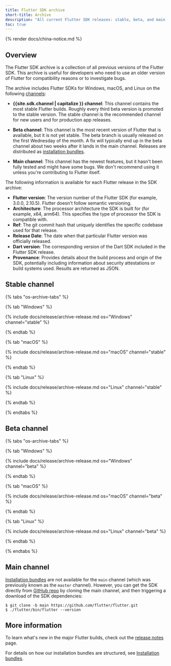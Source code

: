 ```yaml
---
title: Flutter SDK archive
short-title: Archive
description: "All current Flutter SDK releases: stable, beta, and main."
toc: true
---
```


{% render docs/china-notice.md %}

## Overview

The Flutter SDK archive is a collection of all previous versions of the
Flutter SDK. This archive is useful for developers who need to use an older
version of Flutter for compatibility reasons or to investigate bugs.

The archive includes Flutter SDKs for Windows, macOS, and Linux on the
following [channels][]:

*   **{{site.sdk.channel | capitalize }} channel**: This channel contains the
    most stable Flutter builds. Roughly every third beta version is promoted
    to the stable version. The stable channel is the recommended channel for
    new users and for production app releases.

*   **Beta channel**: This channel is the most recent version of Flutter that is
    available, but it is not yet stable. The beta branch is usually released
    on the first Wednesday of the month. A fix will typically end up in the
    beta channel about two weeks after it lands in the main channel. 
    Releases are distributed as [installation bundles][].

*   **Main channel**: This channel has the newest features, but it hasn't been fully
    tested and might have some bugs. We don't recommend using it unless you're
    contributing to Flutter itself.

The following information is available for each Flutter release in the
SDK archive:

*   **Flutter version**: The version number of the Flutter SDK
    (for example, 3.0.0, 2.10.5). Flutter doesn't follow semantic versioning.
*   **Architecture**: The processor architecture the SDK is built for
    (for example, x64, arm64). This specifies the type of processor the SDK is
    compatible with.
*   **Ref**: The git commit hash that uniquely identifies the specific codebase
    used for that release.
*   **Release Date**: The date when that particular Flutter version was
    officially released.
*   **Dart version**: The corresponding version of the Dart SDK included in the
    Flutter SDK release.
*   **Provenance**: Provides details about the build process and origin of the
    SDK, potentially including information about security attestations or
    build systems used. Results are returned as JSON.

## Stable channel

{% tabs "os-archive-tabs" %}

{% tab "Windows" %}

{% include docs/release/archive-release.md os="Windows" channel="stable" %}

{% endtab %}

{% tab "macOS" %}

{% include docs/release/archive-release.md os="macOS" channel="stable" %}

{% endtab %}

{% tab "Linux" %}

{% include docs/release/archive-release.md os="Linux" channel="stable" %}

{% endtab %}

{% endtabs %}


## Beta channel

{% tabs "os-archive-tabs" %}

{% tab "Windows" %}

{% include docs/release/archive-release.md os="Windows" channel="beta" %}

{% endtab %}

{% tab "macOS" %}

{% include docs/release/archive-release.md os="macOS" channel="beta" %}

{% endtab %}

{% tab "Linux" %}

{% include docs/release/archive-release.md os="Linux" channel="beta" %}

{% endtab %}

{% endtabs %}


<a id="master-channel" aria-hidden="true"></a>

## Main channel

[Installation bundles][] are not available for the `main` channel
(which was previously known as the `master` channel).
However, you can get the SDK directly from
[GitHub repo][] by cloning the main channel,
and then triggering a download of the SDK dependencies:

```console
$ git clone -b main https://github.com/flutter/flutter.git
$ ./flutter/bin/flutter --version
```

## More information

To learn what's new in the major Flutter builds, check out the
[release notes][] page.

For details on how our installation bundles are structured,
see [Installation bundles][].

[channels]: {{site.repo.flutter}}/blob/main/docs/releases/Flutter-build-release-channels.md
[release notes]: /release/release-notes
[GitHub repo]: {{site.repo.flutter}}
[Installation bundles]: {{site.repo.flutter}}/blob/main/docs/infra/Flutter-Installation-Bundles.md
